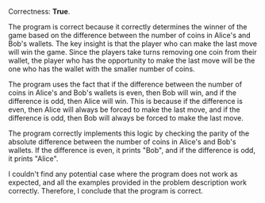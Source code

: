 Correctness: **True**.

The program is correct because it correctly determines the winner of the game based on the difference between the number of coins in Alice's and Bob's wallets. The key insight is that the player who can make the last move will win the game. Since the players take turns removing one coin from their wallet, the player who has the opportunity to make the last move will be the one who has the wallet with the smaller number of coins.

The program uses the fact that if the difference between the number of coins in Alice's and Bob's wallets is even, then Bob will win, and if the difference is odd, then Alice will win. This is because if the difference is even, then Alice will always be forced to make the last move, and if the difference is odd, then Bob will always be forced to make the last move.

The program correctly implements this logic by checking the parity of the absolute difference between the number of coins in Alice's and Bob's wallets. If the difference is even, it prints "Bob", and if the difference is odd, it prints "Alice".

I couldn't find any potential case where the program does not work as expected, and all the examples provided in the problem description work correctly. Therefore, I conclude that the program is correct.